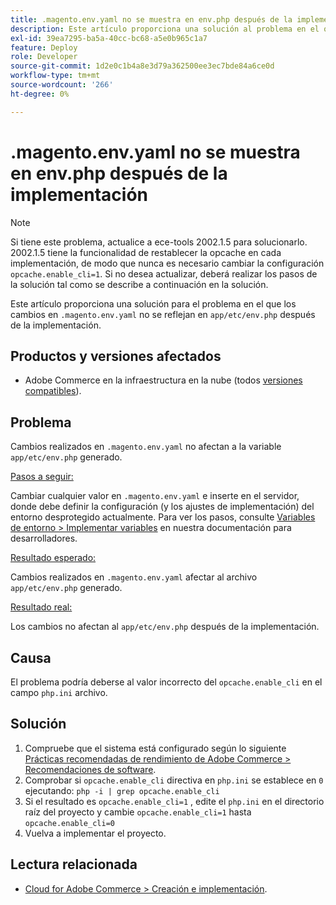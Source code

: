 ```yaml
---
title: .magento.env.yaml no se muestra en env.php después de la implementación
description: Este artículo proporciona una solución al problema en el que los cambios en el archivo .magento.env.yaml no se reflejan en app/etc/env.php después de la implementación.
exl-id: 39ea7295-ba5a-40cc-bc68-a5e0b965c1a7
feature: Deploy
role: Developer
source-git-commit: 1d2e0c1b4a8e3d79a362500ee3ec7bde84a6ce0d
workflow-type: tm+mt
source-wordcount: '266'
ht-degree: 0%

---
```


# .magento.env.yaml no se muestra en env.php después de la implementación

>[!NOTE]
>
>Si tiene este problema, actualice a ece-tools 2002.1.5 para solucionarlo. 2002.1.5 tiene la funcionalidad de restablecer la opcache en cada implementación, de modo que nunca es necesario cambiar la configuración `opcache.enable_cli=1`. Si no desea actualizar, deberá realizar los pasos de la solución tal como se describe a continuación en la solución.

Este artículo proporciona una solución para el problema en el que los cambios en `.magento.env.yaml` no se reflejan en `app/etc/env.php` después de la implementación.

## Productos y versiones afectados

* Adobe Commerce en la infraestructura en la nube (todos [versiones compatibles](https://magento.com/sites/default/files/magento-software-lifecycle-policy.pdf)).

## Problema

Cambios realizados en `.magento.env.yaml` no afectan a la variable `app/etc/env.php` generado.

<u>Pasos a seguir:</u>

Cambiar cualquier valor en `.magento.env.yaml` e inserte en el servidor, donde debe definir la configuración (y los ajustes de implementación) del entorno desprotegido actualmente. Para ver los pasos, consulte [Variables de entorno > Implementar variables](https://devdocs.magento.com/cloud/env/variables-deploy.html) en nuestra documentación para desarrolladores.

<u>Resultado esperado:</u>

Cambios realizados en `.magento.env.yaml` afectar al archivo `app/etc/env.php` generado.

<u>Resultado real:</u>

Los cambios no afectan al `app/etc/env.php` después de la implementación.

## Causa

El problema podría deberse al valor incorrecto del `opcache.enable_cli` en el campo `php.ini` archivo.

## Solución

1. Compruebe que el sistema está configurado según lo siguiente [Prácticas recomendadas de rendimiento de Adobe Commerce > Recomendaciones de software](https://devdocs.magento.com/guides/v2.4/performance-best-practices/software.html).
1. Comprobar si `opcache.enable_cli` directiva en `php.ini` se establece en `0` ejecutando: `php -i | grep opcache.enable_cli`
1. Si el resultado es `opcache.enable_cli=1` , edite el `php.ini` en el directorio raíz del proyecto y cambie `opcache.enable_cli=1` hasta `opcache.enable_cli=0`
1. Vuelva a implementar el proyecto.

## Lectura relacionada

* [Cloud for Adobe Commerce > Creación e implementación](https://devdocs.magento.com/cloud/project/magento-env-yaml.html).
